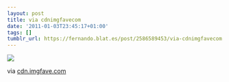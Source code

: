 ```yaml
---
layout: post
title: via cdnimgfavecom
date: '2011-01-03T23:45:17+01:00'
tags: []
tumblr_url: https://fernando.blat.es/post/2586589453/via-cdnimgfavecom
---
```

 ![](/tumblr_files/tumblr_legxvhKtCs1qz4y16o1_400.jpg)  

via [cdn.imgfave.com](http://cdn.imgfave.com/image_cache/1294081506113780.jpeg)
